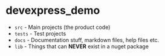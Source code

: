 # devexpress_demo

- `src` - Main projects (the product code)
- `tests` - Test projects
- `docs` - Documentation stuff, markdown files, help files etc.
- `lib` - Things that can **NEVER** exist in a nuget package